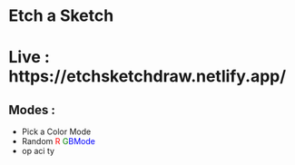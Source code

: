 <h1> Etch a Sketch </h1>
<h1 >Live : https://etchsketchdraw.netlify.app/ </h1>

<h2> Modes : </h2>
<ul>
  <li>Pick a Color Mode </li>
  <li> Random <span style="color:red;">R<span> <span style="color:green;">G<span><span style="color:blue;">B<span>Mode </li>
  <li> <span style="rgba(0,0,0,0.3)">op</span> <span style="rgba(0,0,0,0.6)">aci</span> <span style="rgba(0,0,0,0.9)">ty</span>  </li>
<ul>